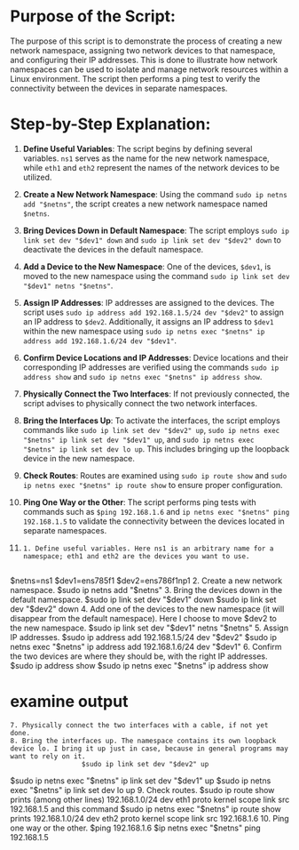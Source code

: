 **Purpose of the Script:**
================

The purpose of this script is to demonstrate the process of creating a new network namespace, assigning two network devices to that namespace, and configuring their IP addresses. This is done to illustrate how network namespaces can be used to isolate and manage network resources within a Linux environment. The script then performs a ping test to verify the connectivity between the devices in separate namespaces.

**Step-by-Step Explanation:**
================

1. **Define Useful Variables**: The script begins by defining several variables. `ns1` serves as the name for the new network namespace, while `eth1` and `eth2` represent the names of the network devices to be utilized.

2. **Create a New Network Namespace**: Using the command `sudo ip netns add "$netns"`, the script creates a new network namespace named `$netns`.

3. **Bring Devices Down in Default Namespace**: The script employs `sudo ip link set dev "$dev1" down` and `sudo ip link set dev "$dev2" down` to deactivate the devices in the default namespace.

4. **Add a Device to the New Namespace**: One of the devices, `$dev1`, is moved to the new namespace using the command `sudo ip link set dev "$dev1" netns "$netns"`.

5. **Assign IP Addresses**: IP addresses are assigned to the devices. The script uses `sudo ip address add 192.168.1.5/24 dev "$dev2"` to assign an IP address to `$dev2`. Additionally, it assigns an IP address to `$dev1` within the new namespace using `sudo ip netns exec "$netns" ip address add 192.168.1.6/24 dev "$dev1"`.

6. **Confirm Device Locations and IP Addresses**: Device locations and their corresponding IP addresses are verified using the commands `sudo ip address show` and `sudo ip netns exec "$netns" ip address show`.

7. **Physically Connect the Two Interfaces**: If not previously connected, the script advises to physically connect the two network interfaces.

8. **Bring the Interfaces Up**: To activate the interfaces, the script employs commands like `sudo ip link set dev "$dev2" up`, `sudo ip netns exec "$netns" ip link set dev "$dev1" up`, and `sudo ip netns exec "$netns" ip link set dev lo up`. This includes bringing up the loopback device in the new namespace.

9. **Check Routes**: Routes are examined using `sudo ip route show` and `sudo ip netns exec "$netns" ip route show` to ensure proper configuration.

10. **Ping One Way or the Other**: The script performs ping tests with commands such as `$ping 192.168.1.6` and `ip netns exec "$netns" ping 192.168.1.5` to validate the connectivity between the devices located in separate namespaces.

11. 	1. Define useful variables. Here ns1 is an arbitrary name for a namespace; eth1 and eth2 are the devices you want to use.
    ```bash
$netns=ns1
$dev1=ens785f1
$dev2=ens786f1np1
	2. Create a new network namespace.
$sudo ip netns add "$netns"
	3. Bring the devices down in the default namespace.
$sudo ip link set dev "$dev1" down
$sudo ip link set dev "$dev2" down
	4. Add one of the devices to the new namespace (it will disappear from the default namespace). Here I choose to move $dev2 to the new namespace.
$sudo ip link set dev "$dev1" netns "$netns"
	5. Assign IP addresses.
                   $sudo ip address add 192.168.1.5/24 dev "$dev2"
	$sudo ip netns exec "$netns" ip address add 192.168.1.6/24 dev "$dev1"
	6. Confirm the two devices are where they should be, with the right IP addresses.
                      $sudo ip address show
$sudo ip netns exec "$netns" ip address show
# examine output
	7. Physically connect the two interfaces with a cable, if not yet done.
	8. Bring the interfaces up. The namespace contains its own loopback device lo. I bring it up just in case, because in general programs may want to rely on it.
                      $sudo ip link set dev "$dev2" up
$sudo ip netns exec "$netns" ip link set dev "$dev1" up
$sudo ip netns exec "$netns" ip link set dev lo up
	9. Check routes.
	$sudo ip route show
prints (among other lines)
192.168.1.0/24 dev eth1 proto kernel scope link src 192.168.1.5
and this command
$sudo ip netns exec "$netns" ip route show
prints
192.168.1.0/24 dev eth2 proto kernel scope link src 192.168.1.6
	10. Ping one way or the other.
                       $ping 192.168.1.6
$ip netns exec "$netns" ping 192.168.1.5 
```
